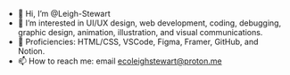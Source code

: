 - 👋 Hi, I’m @Leigh-Stewart
- 👀 I’m interested in UI/UX design, web development, coding, debugging, graphic design, animation, illustration, and visual communications.
- 🌱 Proficiencies: HTML/CSS, VSCode, Figma, Framer, GitHub, and Notion.
- 📫 How to reach me: email ecoleighstewart@proton.me
<!---
Leigh-Stewart/Leigh-Stewart is a ✨ special ✨ repository because its `README.md` (this file) appears on your GitHub profile.
You can click the Preview link to take a look at your changes.
--->
